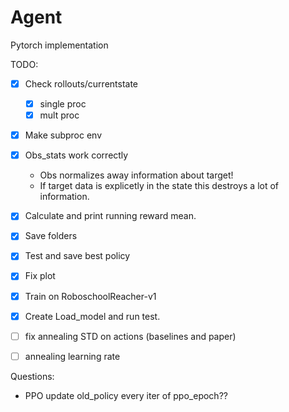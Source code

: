 # Agent

Pytorch implementation


TODO:

* [x] Check rollouts/currentstate
	* [x] single proc
	* [x] mult proc
* [x] Make subproc env
* [x] Obs_stats work correctly
	* Obs normalizes away information about target! 
	* If target data is explicetly in the state this destroys a lot of information.

* [x] Calculate and print running reward mean.
* [x] Save folders
* [x] Test and save best policy
* [x] Fix plot 
* [x] Train on RoboschoolReacher-v1
* [x] Create Load_model and run test.
* [ ] fix annealing STD on actions (baselines and paper)
* [ ] annealing learning rate

Questions:
* PPO update old_policy every iter of ppo_epoch??

